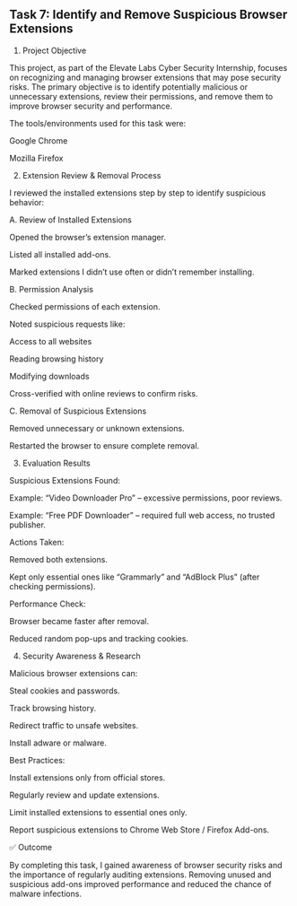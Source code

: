 ## Task 7: Identify and Remove Suspicious Browser Extensions
1. Project Objective

This project, as part of the Elevate Labs Cyber Security Internship, focuses on recognizing and managing browser extensions that may pose security risks.
The primary objective is to identify potentially malicious or unnecessary extensions, review their permissions, and remove them to improve browser security and performance.

The tools/environments used for this task were:

Google Chrome

Mozilla Firefox

2. Extension Review & Removal Process

I reviewed the installed extensions step by step to identify suspicious behavior:

A. Review of Installed Extensions

Opened the browser’s extension manager.

Listed all installed add-ons.

Marked extensions I didn’t use often or didn’t remember installing.

B. Permission Analysis

Checked permissions of each extension.

Noted suspicious requests like:

Access to all websites

Reading browsing history

Modifying downloads

Cross-verified with online reviews to confirm risks.

C. Removal of Suspicious Extensions

Removed unnecessary or unknown extensions.

Restarted the browser to ensure complete removal.

3. Evaluation Results

Suspicious Extensions Found:

Example: “Video Downloader Pro” – excessive permissions, poor reviews.

Example: “Free PDF Downloader” – required full web access, no trusted publisher.

Actions Taken:

Removed both extensions.

Kept only essential ones like “Grammarly” and “AdBlock Plus” (after checking permissions).

Performance Check:

Browser became faster after removal.

Reduced random pop-ups and tracking cookies.

4. Security Awareness & Research

Malicious browser extensions can:

Steal cookies and passwords.

Track browsing history.

Redirect traffic to unsafe websites.

Install adware or malware.

Best Practices:

Install extensions only from official stores.

Regularly review and update extensions.

Limit installed extensions to essential ones only.

Report suspicious extensions to Chrome Web Store / Firefox Add-ons.



✅ Outcome

By completing this task, I gained awareness of browser security risks and the importance of regularly auditing extensions. Removing unused and suspicious add-ons improved performance and reduced the chance of malware infections.
